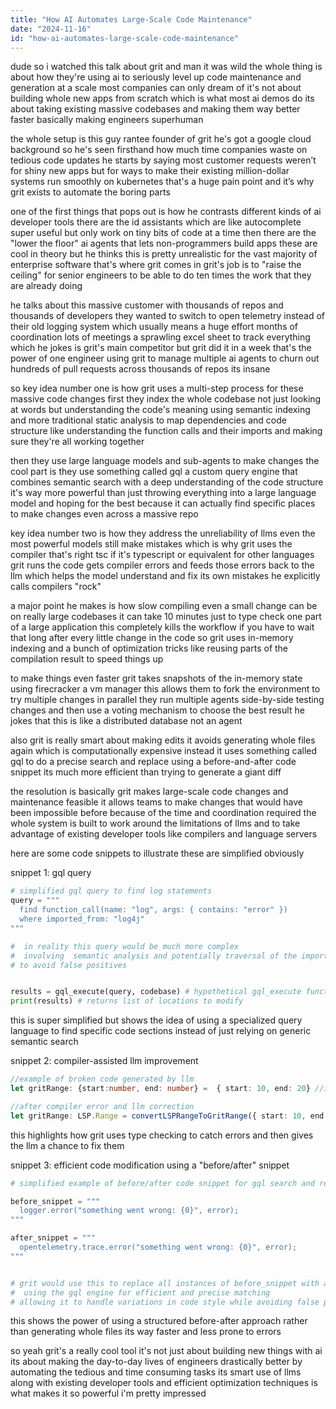 ```yaml
---
title: "How AI Automates Large-Scale Code Maintenance"
date: "2024-11-16"
id: "how-ai-automates-large-scale-code-maintenance"
---
```


dude so i watched this talk about grit and man it was wild  the whole thing is about how they're using ai to seriously level up code maintenance and generation at a scale most companies can only dream of it's not about building whole new apps from scratch which is what most ai demos do its about taking existing massive codebases and making them way better faster basically making engineers superhuman

the whole setup is this guy  rantee founder of grit  he's got a google cloud background so he's seen firsthand how much time companies waste on tedious code updates he starts by saying most customer requests weren’t for shiny new apps but for ways to make their existing million-dollar systems run smoothly on kubernetes that's a huge pain point and it’s why grit exists to automate the boring parts

one of the first things that pops out is how he contrasts different kinds of ai developer tools there are the id assistants which are like autocomplete super useful but only work on tiny bits of code at a time then there are the "lower the floor" ai agents that lets non-programmers build apps these are cool in theory but he thinks this is pretty unrealistic for the vast majority of enterprise software that's where grit comes in grit's job is to "raise the ceiling" for senior engineers to be able to do ten times the work that they are already doing

he talks about this massive customer with thousands of repos and thousands of developers they wanted to switch to open telemetry instead of their old logging system which usually means a huge effort months of coordination  lots of meetings a sprawling excel sheet to track everything which he jokes is grit's main competitor  but grit did it in a week that's the power of one engineer using grit to manage multiple ai agents to churn out hundreds of pull requests across thousands of repos its insane

 so key idea number one is how grit uses a multi-step process for these massive code changes  first they index the whole codebase  not just looking at words but understanding the code's meaning using semantic indexing and more traditional static analysis to map dependencies and code structure like understanding the function calls and their imports and making sure they're all working together

then they use large language models and sub-agents to make changes  the cool part is they use something called gql a custom query engine that combines semantic search with a deep understanding of the code structure it's way more powerful than just throwing everything into a large language model and hoping for the best because it can actually find specific places to make changes even across a massive repo

key idea number two is how they address the unreliability of llms  even the most powerful models still make mistakes which is why grit uses the compiler  that's right  tsc if it's typescript  or equivalent for other languages grit runs the code gets compiler errors and feeds those errors back to the llm which helps the model understand and fix its own mistakes he explicitly calls compilers "rock"

a major point he makes is how slow compiling even a small change can be on really large codebases  it can take 10 minutes just to type check one part of a large application  this completely kills the workflow if you have to wait that long after every little change in the code so grit uses in-memory indexing and a bunch of optimization tricks like reusing parts of the compilation result to speed things up

to make things even faster grit takes snapshots of the in-memory state using firecracker a vm manager  this allows them to fork the environment to try multiple changes in parallel  they run multiple agents side-by-side testing changes and then use a voting mechanism to choose the best result he jokes that this is like a distributed database not an agent

also grit is really smart about making edits it avoids generating whole files again which is computationally expensive  instead it uses something called gql to do a precise search and replace using a before-and-after code snippet its much more efficient than trying to generate a giant diff

the resolution is basically grit makes large-scale code changes and maintenance feasible  it allows teams to make changes that would have been impossible before because of the time and coordination required  the whole system is built to work around the limitations of llms and to take advantage of existing developer tools like compilers and language servers

here are some code snippets to illustrate  these are simplified obviously

snippet 1: gql query

```python
# simplified gql query to find log statements
query = """
  find function_call(name: "log", args: { contains: "error" })
  where imported_from: "log4j"
"""

#  in reality this query would be much more complex
#  involving  semantic analysis and potentially traversal of the import graph
# to avoid false positives


results = gql_execute(query, codebase) # hypothetical gql_execute function
print(results) # returns list of locations to modify
```

this is super simplified but shows the idea of using a specialized query language to find specific code sections instead of just relying on generic semantic search

snippet 2: compiler-assisted llm improvement

```typescript
//example of broken code generated by llm
let gritRange: {start:number, end: number} =  { start: 10, end: 20} //incorrect type

//after compiler error and llm correction
let gritRange: LSP.Range = convertLSPRangeToGritRange({ start: 10, end: 20}); //correct type with additional context
```

this highlights how grit uses type checking to catch errors and then gives the llm a chance to fix them


snippet 3:  efficient code modification using a "before/after" snippet

```python
# simplified example of before/after code snippet for gql search and replace

before_snippet = """
  logger.error("something went wrong: {0}", error);
"""

after_snippet = """
  opentelemetry.trace.error("something went wrong: {0}", error);
"""


# grit would use this to replace all instances of before_snippet with after_snippet
#  using the gql engine for efficient and precise matching
# allowing it to handle variations in code style while avoiding false positives

```

this shows the power of using a structured before-after approach rather than generating whole files its way faster and less prone to errors

so yeah grit's a really cool tool it's not just about building new things with ai its about making the day-to-day lives of engineers drastically better by automating the tedious and time consuming tasks  its smart use of llms along with existing developer tools and efficient optimization techniques  is what makes it so powerful  i'm pretty impressed
